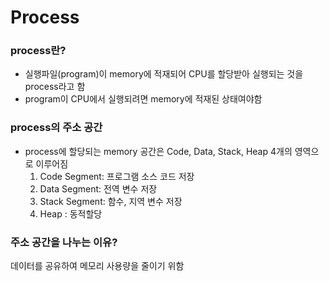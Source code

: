 # Process

### process란?
- 실행파일(program)이 memory에 적재되어 CPU를 할당받아 실행되는 것을 process라고 함
- program이 CPU에서 실행되려면 memory에 적재된 상태여야함

### process의 주소 공간
- process에 할당되는 memory 공간은 Code, Data, Stack, Heap 4개의 영역으로 이루어짐
  1. Code Segment: 프로그램 소스 코드 저장
  2. Data Segment: 전역 변수 저장
  3. Stack Segment: 함수, 지역 변수 저장
  4. Heap : 동적할당
 
### 주소 공간을 나누는 이유?
데이터를 공유하여 메모리 사용량을 줄이기 위함



